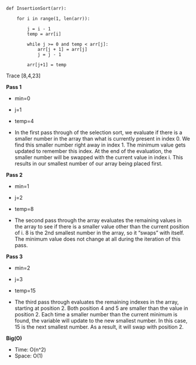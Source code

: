 ```
def InsertionSort(arr):

    for i in range(1, len(arr)):

        j = i - 1
        temp = arr[i]

        while j >= 0 and temp < arr[j]:
            arr[j + 1] = arr[j]
            j = j - 1

        arr[j+1] = temp

```

Trace 
[8,4,23]


**Pass 1**

* min=0 
* j=1
* temp=4

* In the first pass through of the selection sort, we evaluate if there is a smaller number in the array than what is currently present in index 0. We find this smaller number right away in index 1. The minimum value gets updated to remember this index. At the end of the evaluation, the smaller number will be swapped with the current value in index i. This results in our smallest number of our array being placed first.



**Pass 2**

* min=1
* j=2
* temp=8

* The second pass through the array evaluates the remaining values in the array to see if there is a smaller value other than the current position of i. 8 is the 2nd smallest number in the array, so it “swaps” with itself. The minimum value does not change at all during the iteration of this pass.


**Pass 3**

* min=2
* j=3
* temp=15
  
* The third pass through evaluates the remaining indexes in the array, starting at position 2. Both position 4 and 5 are smaller than the value in position 2. Each time a smaller number than the current minimum is found, the variable will update to the new smallest number. In this case, 15 is the next smallest number. As a result, it will swap with position 2.





**Big(O)**
* Time: O(n^2)
* Space: O(1)
